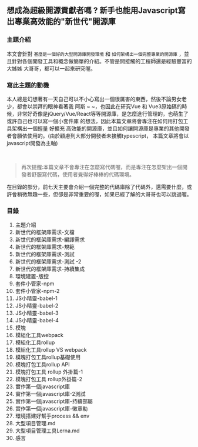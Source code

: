 ## 想成為超級開源貢獻者嗎 ? 新手也能用Javascript寫出專業高效能的"新世代"開源庫


### 主題介紹
本文會針對  `甚麼是一個好的大型開源庫開發環境` 和  `如何架構出一個完整專業的開源庫`  ，並且針對各個開發工具和概念做簡單的介紹。不管是開接觸的工程師還是經驗豐富的大姊姊 大哥哥，都可以一起來研究喔。

### 寫此主題的動機
本人總是幻想著有一天自己可以不小心寫出一個很厲害的東西，然後不論男女老少，都會以崇拜的眼神看著我    阿斯 ~ ~，也因此在研究Vue 和 Vue3原始碼的時候，非常好奇像是jQuery/Vue/React等等開源庫，是怎麼進行管理的，也萌生了或許自己也可以寫一個小套件庫
的想法，因此本篇文章將會專注在如何用打包工具架構出一個輕量 好擴充 高效能的開源庫，並且如何讓開源庫是專業的其他開發者會願依使用的。(由於顧慮到大部分開發者未接觸typescript，
本篇文章將會以javascript開發為主軸)

</br>

> 再次提醒:本篇文章不會專注在怎麼寫代碼喔，而是專注在怎麼架出一個開發者舒服寫代碼，使用者覺得好棒棒的代碼環境。

在目錄的部分，前七天主要會介紹一個完整的代碼庫除了代碼外，還需要什麼，或許會稍微無趣一些，但卻是非常重要的喔，如果已經了解的大哥哥也可以跳過喔。

### 目錄
1. 主題介紹
2. 新世代的框架庫需求-文檔
3. 新世代的框架庫需求-編譯需求
4. 新世代的框架庫需求-規範
5. 新世代的框架庫需求-測試
6. 新世代的框架庫需求-測試 -2
7. 新世代的框架庫需求-持續集成
8. 環境建置-版控
9. 套件小管家-npm
10. 套件小管家-npm-2
11. JS小精靈-babel-1
12. JS小精靈-babel-2
13. JS小精靈-babel-3
14. JS小精靈-babel-4
15. 模塊
16. 模組化工具webpack
17. 模組化工具rollup
18. 模組化工具rollup VS webpack
19. 模塊打包工具rollup基礎使用
20. 模塊打包工具rollup API
21. 模塊打包工具 rollup 外掛篇-1
22. 模塊打包工具 rollup外掛篇-2
23. 實作第一個javascript庫
24. 實作第一個javascript庫-2測試
25. 實作第一個javascript庫-持續部屬
26. 實作第一個javascript庫-徽章勒
27. 環境搭建好幫手process && env
28. 大型項目管理.md
29. 大型項目管理工具Lerna.md
30. 感言
